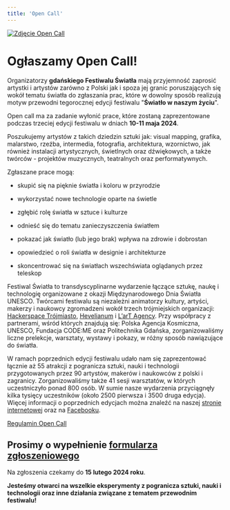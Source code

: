 ```yaml
---
title: 'Open Call'
---
```


[![Zdjęcie Open Call](/images/open-call/open-call-pl.png)](/images/open-call/open-call-pl.png)

# Ogłaszamy Open Call!

Organizatorzy **gdańskiego Festiwalu Światła** mają przyjemność zaprosić artystki i artystów zarówno z Polski jak i spoza jej granic poruszających się wokół tematu światła do zgłaszania prac, które w dowolny sposób realizują motyw przewodni tegorocznej edycji festiwalu "**Światło w naszym życiu**".

Open call ma za zadanie wyłonić prace, które zostaną zaprezentowane podczas trzeciej edycji festiwalu w dniach **10-11 maja 2024**.

Poszukujemy artystów z takich dziedzin sztuki jak: visual mapping,  grafika, malarstwo, rzeźba, intermedia, fotografia, architektura, wzornictwo, jak również  instalacji artystycznych, świetlnych oraz dźwiękowych, a także twórców - projektów muzycznych, teatralnych oraz performatywnych.

Zgłaszane prace mogą:

- skupić się na pięknie światła i koloru w przyrodzie

- wykorzystać nowe technologie oparte na świetle

- zgłębić rolę światła w sztuce i kulturze

- odnieść się do tematu zanieczyszczenia światłem

- pokazać jak światło (lub jego brak) wpływa na zdrowie i dobrostan

- opowiedzieć o roli światła w designie i architekturze

- skoncentrować się na światłach wszechświata oglądanych przez teleskop

Festiwal Światła to transdyscyplinarne wydarzenie łączące sztukę, naukę i technologię organizowane z okazji Międzynarodowego Dnia Światła UNESCO. Twórcami festiwalu są niezależni animatorzy kultury, artyści, makerzy i naukowcy zgromadzeni wokół trzech trójmiejskich organizacji: [Hackerspace Trójmiasto](https://hs3.pl/), [Hevelianum](https://hevelianum.pl/) i [L’arT Agency](https://lartagency.com/pl). Przy współpracy z partnerami, wśród których znajdują się: Polska Agencja Kosmiczna, UNESCO, Fundacja CODE:ME oraz Politechnika Gdańska, zorganizowaliśmy liczne prelekcje, warsztaty, wystawy i pokazy, w różny sposób nawiązujące do światła. 

W ramach poprzednich edycji festiwalu udało nam się zaprezentować łącznie aż 55 atrakcji z pogranicza sztuki, nauki i technologii przygotowanych przez 90 artystów, makerów i naukowców z polski i zagranicy. Zorganizowaliśmy także 41 sesji warsztatów, w których uczestniczyło ponad 800 osób. W sumie nasze wydarzenia przyciągnęły kilka tysięcy uczestników (około 2500 pierwsza i 3500 druga edycja). Więcej informacji o poprzednich edycjach można znaleźć na naszej [stronie internetowej](https://festiwalswiatla.hs3.pl/) oraz na [Facebooku](https://www.facebook.com/Festiwalswiatla).

[Regulamin Open Call](/docs/open-call/regulamin-open-call.pdf)

## Prosimy o wypełnienie [formularza zgłoszeniowego](https://forms.gle/Ti9hdR1JVpEwPgTq7)

Na zgłoszenia czekamy do **15 lutego 2024 roku**.

**Jesteśmy otwarci na wszelkie eksperymenty z pogranicza sztuki, nauki i technologii oraz inne działania związane z tematem przewodnim festiwalu!**